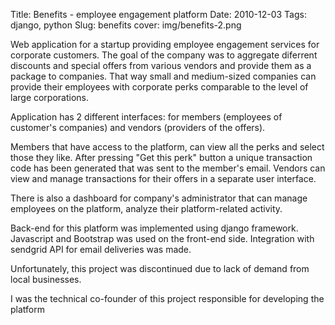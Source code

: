 Title: Benefits - employee engagement platform
Date: 2010-12-03
Tags: django, python
Slug: benefits
cover: img/benefits-2.png

Web application for a startup providing employee engagement services for corporate customers. The goal of the company was to aggregate diferrent discounts and special offers from various vendors and provide them as a package to companies. That way small and medium-sized companies can provide their employees with corporate perks comparable to the level of large corporations.

Application has 2 different interfaces: for members (employees of customer's companies) and vendors (providers of the offers).

Members that have access to the platform, can view all the perks and select those they like. After pressing "Get this perk" button a unique transaction code has been generated that was sent to the member's email. Vendors can view and manage transactions for their offers in a separate user interface.

There is also a dashboard for company's administrator that can manage employees on the platform, analyze their platform-related activity.

Back-end for this platform was implemented using django framework. Javascript and Bootstrap was used on the front-end side. Integration with sendgrid API for email deliveries was made.

Unfortunately, this project was discontinued due to lack of demand from local businesses.

I was the technical co-founder of this project responsible for developing the platform

